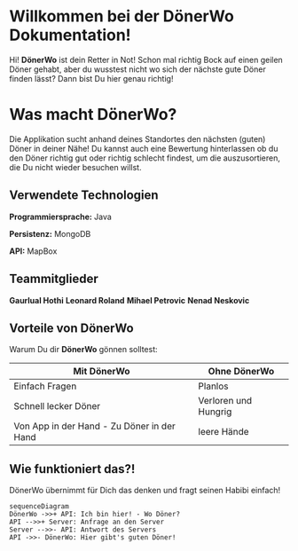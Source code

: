 ﻿# Willkommen bei der DönerWo Dokumentation!

Hi! **DönerWo** ist dein Retter in Not!
Schon mal richtig Bock auf einen geilen Döner gehabt, aber du wusstest nicht wo sich der nächste gute Döner finden lässt? Dann bist Du hier genau richtig!


# Was macht DönerWo?

Die Applikation sucht anhand deines Standortes den nächsten (guten) Döner in deiner Nähe! 
Du kannst auch eine Bewertung hinterlassen ob du den Döner richtig gut oder richtig schlecht findest, um die auszusortieren, die Du nicht wieder besuchen willst.

## Verwendete Technologien

**Programmiersprache:** Java

**Persistenz:** MongoDB

**API:** MapBox

## Teammitglieder

**Gaurlual Hothi**
**Leonard Roland**
**Mihael Petrovic**
**Nenad Neskovic**




## Vorteile von DönerWo

Warum Du dir **DönerWo** gönnen solltest:


|         Mit DönerWo       |Ohne DönerWo                          |
|---------------- | -----------------------------|
|Einfach Fragen|Planlos            |
|Schnell lecker Döner          |Verloren und Hungrig            |
|Von App in der Hand - Zu Döner in der Hand          |leere Hände|



## Wie funktioniert das?!

DönerWo übernimmt für Dich das denken und fragt seinen Habibi einfach!

```mermaid
sequenceDiagram
DönerWo ->>+ API: Ich bin hier! - Wo Döner?
API -->>+ Server: Anfrage an den Server
Server -->>- API: Antwort des Servers
API ->>- DönerWo: Hier gibt's guten Döner!
```

